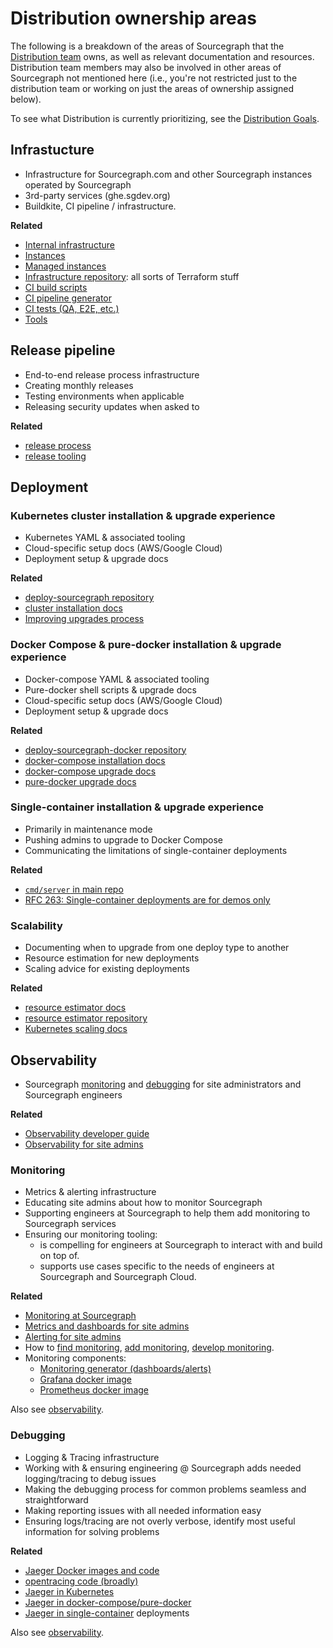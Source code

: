 # Distribution ownership areas

The following is a breakdown of the areas of Sourcegraph that the [Distribution team](./index.md) owns, as well as relevant documentation and resources.
Distribution team members may also be involved in other areas of Sourcegraph not mentioned here (i.e., you're not restricted just to the distribution team or working on just the areas of ownership assigned below).

To see what Distribution is currently prioritizing, see the [Distribution Goals](../../direction/enablement/distribution/index.md).

## Infrastucture

- Infrastructure for Sourcegraph.com and other Sourcegraph instances operated by Sourcegraph
- 3rd-party services (ghe.sgdev.org)
- Buildkite, CI pipeline / infrastructure.

**Related**

- [Internal infrastructure](./internal_infrastructure.md)
- [Instances](../deployments/instances.md)
- [Managed instances](../enablement/delivery/managed/index.md)
- [Infrastructure repository](https://github.com/sourcegraph/infrastructure): all sorts of Terraform stuff
- [CI build scripts](https://sourcegraph.com/search?q=repo%3A%5Egithub%5C.com%2Fsourcegraph%2Fsourcegraph%24+file%3Abuild.sh%7C%2Fci%2F+count%3A1000&patternType=literal)
- [CI pipeline generator](https://sourcegraph.com/search?q=repo:%5Egithub%5C.com/sourcegraph/sourcegraph%24+file:%5Eenterprise/dev/ci/ci+count:1000&patternType=literal)
- [CI tests (QA, E2E, etc.)](https://sourcegraph.com/github.com/sourcegraph/sourcegraph/-/tree/dev/ci/test)
- [Tools](./tools/index.md)

## Release pipeline

- End-to-end release process infrastructure
- Creating monthly releases
- Testing environments when applicable
- Releasing security updates when asked to

**Related**

- [release process](../releases/index.md)
- [release tooling](https://sourcegraph.com/github.com/sourcegraph/sourcegraph/-/tree/dev/release)

## Deployment

### Kubernetes cluster installation & upgrade experience

- Kubernetes YAML & associated tooling
- Cloud-specific setup docs (AWS/Google Cloud)
- Deployment setup & upgrade docs

**Related**

- [deploy-sourcegraph repository](https://github.com/sourcegraph/deploy-sourcegraph)
- [cluster installation docs](https://sourcegraph.com/github.com/sourcegraph/sourcegraph/-/blob/doc/admin/install/cluster.md)
- [Improving upgrades process](https://github.com/orgs/sourcegraph/projects/71)

### Docker Compose & pure-docker installation & upgrade experience

- Docker-compose YAML & associated tooling
- Pure-docker shell scripts & upgrade docs
- Cloud-specific setup docs (AWS/Google Cloud)
- Deployment setup & upgrade docs

**Related**

- [deploy-sourcegraph-docker repository](https://github.com/sourcegraph/deploy-sourcegraph-docker)
- [docker-compose installation docs](https://sourcegraph.com/github.com/sourcegraph/sourcegraph/-/tree/doc/admin/install/docker-compose)
- [docker-compose upgrade docs](https://sourcegraph.com/github.com/sourcegraph/sourcegraph/-/blob/doc/admin/updates/docker_compose.md)
- [pure-docker upgrade docs](https://sourcegraph.com/github.com/sourcegraph/sourcegraph/-/blob/doc/admin/updates/pure_docker.md)

### Single-container installation & upgrade experience

- Primarily in maintenance mode
- Pushing admins to upgrade to Docker Compose
- Communicating the limitations of single-container deployments

**Related**

- [`cmd/server` in main repo](https://sourcegraph.com/search?q=repo:%5Egithub%5C.com/sourcegraph/sourcegraph%24+file:cmd/server/&patternType=regexp)
- [RFC 263: Single-container deployments are for demos only](https://docs.google.com/document/d/1GPypas4ZUZIw346EcNDM1up2OOQFyPpEzA3-0glPEMY)

### Scalability

- Documenting when to upgrade from one deploy type to another
- Resource estimation for new deployments
- Scaling advice for existing deployments

**Related**

- [resource estimator docs](https://docs.sourcegraph.com/admin/install/resource_estimator)
- [resource estimator repository](https://github.com/sourcegraph/resource-estimator)
- [Kubernetes scaling docs](https://docs.sourcegraph.com/admin/install/kubernetes/scale)

## Observability

- Sourcegraph [monitoring](#monitoring) and [debugging](#debugging) for site administrators and Sourcegraph engineers

**Related**

- [Observability developer guide](https://docs.sourcegraph.com/dev/background-information/observability)
- [Observability for site admins](https://docs.sourcegraph.com/admin/observability)

### Monitoring

- Metrics & alerting infrastructure
- Educating site admins about how to monitor Sourcegraph
- Supporting engineers at Sourcegraph to help them add monitoring to Sourcegraph services
- Ensuring our monitoring tooling:
  - is compelling for engineers at Sourcegraph to interact with and build on top of.
  - supports use cases specific to the needs of engineers at Sourcegraph and Sourcegraph Cloud.

**Related**

- [Monitoring at Sourcegraph](../observability/monitoring.md)
- [Metrics and dashboards for site admins](https://docs.sourcegraph.com/admin/observability/metrics)
- [Alerting for site admins](https://docs.sourcegraph.com/admin/observability/alerting)
- How to [find monitoring](https://docs.sourcegraph.com/dev/how-to/find_monitoring), [add monitoring](https://docs.sourcegraph.com/dev/how-to/add_monitoring), [develop monitoring](https://docs.sourcegraph.com/dev/how-to/monitoring_local_dev).
- Monitoring components:
  - [Monitoring generator (dashboards/alerts)](https://docs.sourcegraph.com/dev/background-information/observability/monitoring-generator)
  - [Grafana docker image](https://docs.sourcegraph.com/dev/background-information/observability/grafana)
  - [Prometheus docker image](https://docs.sourcegraph.com/dev/background-information/observability/prometheus)

Also see [observability](#observability).

### Debugging

- Logging & Tracing infrastructure
- Working with & ensuring engineering @ Sourcegraph adds needed logging/tracing to debug issues
- Making the debugging process for common problems seamless and straightforward
- Making reporting issues with all needed information easy
- Ensuring logs/tracing are not overly verbose, identify most useful information for solving problems

**Related**

- [Jaeger Docker images and code](https://sourcegraph.com/search?q=repo:%5Egithub%5C.com/sourcegraph/sourcegraph%24+file:jaeger&patternType=literal)
- [opentracing code (broadly)](https://sourcegraph.com/search?q=repo:%5Egithub%5C.com/sourcegraph/sourcegraph%24+opentracing&patternType=literal)
- [Jaeger in Kubernetes](https://sourcegraph.com/search?q=repo:%5Egithub%5C.com/sourcegraph/deploy-sourcegraph%24+jaeger&patternType=literal)
- [Jaeger in docker-compose/pure-docker](https://sourcegraph.com/search?q=repo:%5Egithub%5C.com/sourcegraph/deploy-sourcegraph-docker%24+jaeger&patternType=literal)
- [Jaeger in single-container](https://sourcegraph.com/search?q=repo:%5Egithub%5C.com/sourcegraph/sourcegraph%24+file:cmd/server+jaeger&patternType=literal) deployments

Also see [observability](#observability).

